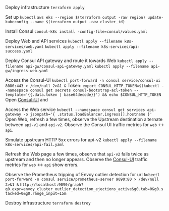 Deploy infrastructure
`terraform apply`

Set up `kubectl`
`aws eks --region $(terraform output -raw region) update-kubeconfig --name $(terraform output -raw cluster_id)`

Install Consul
`consul-k8s install -config-file=consul/values.yaml`

Deploy Web and API services
`kubectl apply --filename k8s-services/web.yaml`
`kubectl apply --filename k8s-services/api-success.yaml`

Deploy Consul API gateway and route it towards Web
`kubectl apply --filename api-gw/consul-api-gateway.yaml`
`kubectl apply --filename api-gw/ingress-web.yaml`

Access the Consul-UI
`kubectl port-forward -n consul service/consul-ui 8080:443 > /dev/null 2>&1 &`
Token:
`export CONSUL_HTTP_TOKEN=$(kubectl --namespace consul get secrets consul-bootstrap-acl-token --template='{{.data.token | base64decode}}') && echo $CONSUL_HTTP_TOKEN`
Open [Consul-UI](https://localhost:8080/ui/) and 

Access the Web service
`kubectl --namespace consul get services api-gateway -o jsonpath='{ .status.loadBalancer.ingress[].hostname }'`
Open Web, refresh a few times, observe the Upstream destination alternate between `api-v1` and `api-v2`.
Observe the Consul UI traffic metrics for `web` <-> `api`.

Simulate upstream HTTP 5xx errors for api-v2
`kubectl apply --filename k8s-services/api-fail.yaml`

Refresh the Web page a few times, observe that `api-v2` fails twice as upstream and then no longer appears.
Observe the [Consul-UI](https://localhost:8080/ui/dc1/services/web/topology) traffic metrics for `web` <-> `api` show errors.

Observe the Prometheus tripping of Envoy outlier detection for url
`kubectl port-forward -n consul service/prometheus-server 9090:80 > /dev/null 2>&1 &`
`http://localhost:9090/graph?g0.expr=envoy_cluster_outlier_detection_ejections_active&g0.tab=0&g0.stacked=0&g0.range_input=15m`

Destroy infrastructure
`terraform destroy`